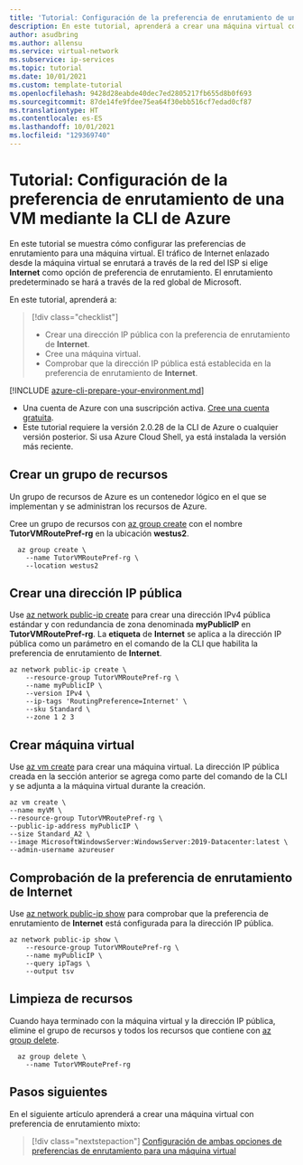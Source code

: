 ```yaml
---
title: 'Tutorial: Configuración de la preferencia de enrutamiento de una máquina virtual mediante la CLI de Azure'
description: En este tutorial, aprenderá a crear una máquina virtual con una dirección IP pública con preferencia de enrutamiento mediante la CLI de Azure.
author: asudbring
ms.author: allensu
ms.service: virtual-network
ms.subservice: ip-services
ms.topic: tutorial
ms.date: 10/01/2021
ms.custom: template-tutorial
ms.openlocfilehash: 9428d28eabde40dec7ed2805217fb655d8b0f693
ms.sourcegitcommit: 87de14fe9fdee75ea64f30ebb516cf7edad0cf87
ms.translationtype: HT
ms.contentlocale: es-ES
ms.lasthandoff: 10/01/2021
ms.locfileid: "129369740"
---
```

# <a name="tutorial-configure-routing-preference-for-a-vm-using-the-azure-cli"></a>Tutorial: Configuración de la preferencia de enrutamiento de una VM mediante la CLI de Azure
En este tutorial se muestra cómo configurar las preferencias de enrutamiento para una máquina virtual. El tráfico de Internet enlazado desde la máquina virtual se enrutará a través de la red del ISP si elige **Internet** como opción de preferencia de enrutamiento. El enrutamiento predeterminado se hará a través de la red global de Microsoft.

En este tutorial, aprenderá a:

> [!div class="checklist"]
> * Crear una dirección IP pública con la preferencia de enrutamiento de **Internet**.
> * Cree una máquina virtual.
> * Comprobar que la dirección IP pública está establecida en la preferencia de enrutamiento de **Internet**.

[!INCLUDE [azure-cli-prepare-your-environment.md](../../../includes/azure-cli-prepare-your-environment.md)]

- Una cuenta de Azure con una suscripción activa. [Cree una cuenta gratuita](https://azure.microsoft.com/free/?WT.mc_id=A261C142F).
- Este tutorial requiere la versión 2.0.28 de la CLI de Azure o cualquier versión posterior. Si usa Azure Cloud Shell, ya está instalada la versión más reciente.

## <a name="create-a-resource-group"></a>Crear un grupo de recursos

Un grupo de recursos de Azure es un contenedor lógico en el que se implementan y se administran los recursos de Azure.

Cree un grupo de recursos con [az group create](/cli/azure/group#az_group_create) con el nombre **TutorVMRoutePref-rg** en la ubicación **westus2**.

```azurecli-interactive
  az group create \
    --name TutorVMRoutePref-rg \
    --location westus2
```

## <a name="create-a-public-ip-address"></a>Crear una dirección IP pública

Use [az network public-ip create](/cli/azure/network/public-ip#az_network_public_ip_create) para crear una dirección IPv4 pública estándar y con redundancia de zona denominada **myPublicIP** en **TutorVMRoutePref-rg**. La **etiqueta** de **Internet** se aplica a la dirección IP pública como un parámetro en el comando de la CLI que habilita la preferencia de enrutamiento de **Internet**.

```azurecli-interactive
az network public-ip create \
    --resource-group TutorVMRoutePref-rg \
    --name myPublicIP \
    --version IPv4 \
    --ip-tags 'RoutingPreference=Internet' \
    --sku Standard \
    --zone 1 2 3
```

## <a name="create-virtual-machine"></a>Crear máquina virtual

Use [az vm create](/cli/azure/vm#az_vm_create) para crear una máquina virtual. La dirección IP pública creada en la sección anterior se agrega como parte del comando de la CLI y se adjunta a la máquina virtual durante la creación.

```azurecli-interactive
az vm create \
--name myVM \
--resource-group TutorVMRoutePref-rg \
--public-ip-address myPublicIP \
--size Standard_A2 \
--image MicrosoftWindowsServer:WindowsServer:2019-Datacenter:latest \
--admin-username azureuser
```

## <a name="verify-internet-routing-preference"></a>Comprobación de la preferencia de enrutamiento de Internet

Use [az network public-ip show](/cli/azure/network/public-ip#az_network_public_ip_show) para comprobar que la preferencia de enrutamiento de **Internet** está configurada para la dirección IP pública.

```azurecli-interactive
az network public-ip show \
    --resource-group TutorVMRoutePref-rg \
    --name myPublicIP \
    --query ipTags \
    --output tsv
```

## <a name="clean-up-resources"></a>Limpieza de recursos

Cuando haya terminado con la máquina virtual y la dirección IP pública, elimine el grupo de recursos y todos los recursos que contiene con [az group delete](/cli/azure/group#az_group_delete).

```azurecli-interactive
  az group delete \
    --name TutorVMRoutePref-rg
```

## <a name="next-steps"></a>Pasos siguientes

En el siguiente artículo aprenderá a crear una máquina virtual con preferencia de enrutamiento mixto:
> [!div class="nextstepaction"]
> [Configuración de ambas opciones de preferencias de enrutamiento para una máquina virtual](routing-preference-mixed-network-adapter-portal.md)

